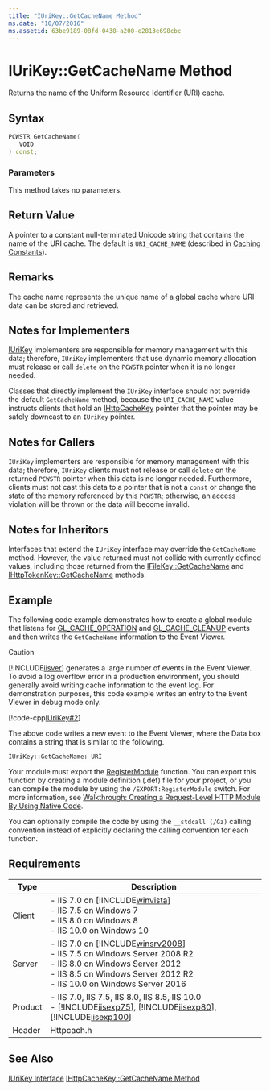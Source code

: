 ```yaml
---
title: "IUriKey::GetCacheName Method"
ms.date: "10/07/2016"
ms.assetid: 63be9189-08fd-0438-a200-e2813e698cbc
---
```

# IUriKey::GetCacheName Method
Returns the name of the Uniform Resource Identifier (URI) cache.  
  
## Syntax  
  
```cpp  
PCWSTR GetCacheName(  
   VOID  
) const;  
```  
  
### Parameters  
 This method takes no parameters.  
  
## Return Value  
 A pointer to a constant null-terminated Unicode string that contains the name of the URI cache. The default is `URI_CACHE_NAME` (described in [Caching Constants](../../web-development-reference/native-code-api-reference/caching-constants.md)).  
  
## Remarks  
 The cache name represents the unique name of a global cache where URI data can be stored and retrieved.  
  
## Notes for Implementers  
 [IUriKey](../../web-development-reference/native-code-api-reference/iurikey-interface.md) implementers are responsible for memory management with this data; therefore, `IUriKey` implementers that use dynamic memory allocation must release or call `delete` on the `PCWSTR` pointer when it is no longer needed.  
  
 Classes that directly implement the `IUriKey` interface should not override the default `GetCacheName` method, because the `URI_CACHE_NAME` value instructs clients that hold an [IHttpCacheKey](../../web-development-reference/native-code-api-reference/ihttpcachekey-interface.md) pointer that the pointer may be safely downcast to an `IUriKey` pointer.  
  
## Notes for Callers  
 `IUriKey` implementers are responsible for memory management with this data; therefore, `IUriKey` clients must not release or call `delete` on the returned `PCWSTR` pointer when this data is no longer needed. Furthermore, clients must not cast this data to a pointer that is not a `const` or change the state of the memory referenced by this `PCWSTR`; otherwise, an access violation will be thrown or the data will become invalid.  
  
## Notes for Inheritors  
 Interfaces that extend the `IUriKey` interface may override the `GetCacheName` method. However, the value returned must not collide with currently defined values, including those returned from the [IFileKey::GetCacheName](../../web-development-reference/native-code-api-reference/ifilekey-getcachename-method.md) and [IHttpTokenKey::GetCacheName](../../web-development-reference/native-code-api-reference/ihttptokenkey-getcachename-method.md) methods.  
  
## Example  
 The following code example demonstrates how to create a global module that listens for [GL_CACHE_OPERATION](../../web-development-reference/native-code-api-reference/request-processing-constants.md) and [GL_CACHE_CLEANUP](../../web-development-reference/native-code-api-reference/request-processing-constants.md) events and then writes the `GetCacheName` information to the Event Viewer.  
  
> [!CAUTION]
>  [!INCLUDE[iisver](../../wmi-provider/includes/iisver-md.md)] generates a large number of events in the Event Viewer. To avoid a log overflow error in a production environment, you should generally avoid writing cache information to the event log. For demonstration purposes, this code example writes an entry to the Event Viewer in debug mode only.  
  
 [!code-cpp[IUriKey#2](../../../samples/snippets/cpp/VS_Snippets_IIS/IIS7/IUriKey/cpp/GetCacheName.cpp#2)]  
  
 The above code writes a new event to the Event Viewer, where the Data box contains a string that is similar to the following.  
  
```  
IUriKey::GetCacheName: URI  
```  
  
 Your module must export the [RegisterModule](../../web-development-reference/native-code-api-reference/pfn-registermodule-function.md) function. You can export this function by creating a module definition (.def) file for your project, or you can compile the module by using the `/EXPORT:RegisterModule` switch. For more information, see [Walkthrough: Creating a Request-Level HTTP Module By Using Native Code](../../web-development-reference/native-code-development-overview/walkthrough-creating-a-request-level-http-module-by-using-native-code.md).  
  
 You can optionally compile the code by using the `__stdcall (/Gz)` calling convention instead of explicitly declaring the calling convention for each function.  
  
## Requirements  
  
|Type|Description|  
|----------|-----------------|  
|Client|-   IIS 7.0 on [!INCLUDE[winvista](../../wmi-provider/includes/winvista-md.md)]<br />-   IIS 7.5 on Windows 7<br />-   IIS 8.0 on Windows 8<br />-   IIS 10.0 on Windows 10|  
|Server|-   IIS 7.0 on [!INCLUDE[winsrv2008](../../wmi-provider/includes/winsrv2008-md.md)]<br />-   IIS 7.5 on Windows Server 2008 R2<br />-   IIS 8.0 on Windows Server 2012<br />-   IIS 8.5 on Windows Server 2012 R2<br />-   IIS 10.0 on Windows Server 2016|  
|Product|-   IIS 7.0, IIS 7.5, IIS 8.0, IIS 8.5, IIS 10.0<br />-   [!INCLUDE[iisexp75](../../web-development-reference/native-code-api-reference/includes/iisexp75-md.md)], [!INCLUDE[iisexp80](../../web-development-reference/native-code-api-reference/includes/iisexp80-md.md)], [!INCLUDE[iisexp100](../../web-development-reference/native-code-api-reference/includes/iisexp100-md.md)]|  
|Header|Httpcach.h|  
  
## See Also  
 [IUriKey Interface](../../web-development-reference/native-code-api-reference/iurikey-interface.md)
 [IHttpCacheKey::GetCacheName Method](../../web-development-reference/native-code-api-reference/ihttpcachekey-getcachename-method.md)
